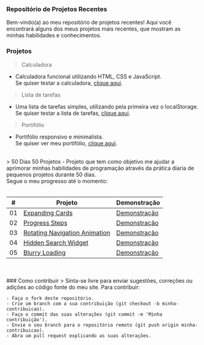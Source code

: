 ### Repositório de Projetos Recentes

Bem-vindo(a) ao meu repositório de projetos recentes! Aqui você encontrará alguns dos meus projetos mais recentes, que mostram as minhas habilidades e conhecimentos.

### Projetos

> Calculadora
- Calculadora funcional utilizando HTML, CSS e JavaScript.<br>
Se quiser testar a calculadora, [clique aqui](https://bernardomrl-calculator.netlify.app).
> Lista de tarefas
- Uma lista de tarefas simples, utilizando pela primeira vez o localStorage.<br>
Se quiser testar a lista de tarefas, [clique aqui](https://bernardomrl-todo.netlify.app).
> Portifólio
- Portifólio responsivo e minimalista.<br> 
Se quiser ver meu portifólio, [clique aqui](https://bernardomrl.netlify.app).
<br>
> 50 Dias 50 Projetos
- Projeto que tem como objetivo me ajudar a aprimorar minhas habilidades de programação através da prática diaria de pequenos projetos durante 50 dias.<br>
Segue o meu progresso até o momento: 
<br>
<br>

|  #  | Projeto                                                                                                                     | Demonstração                                                                      |
| :-: | --------------------------------------------------------------------------------------------------------------------------- | --------------------------------------------------------------------------------- |
| 01  | [Expanding Cards](https://github.com/bernardomrl/projetos/tree/main/50days50projects/01-expanding-cards)                    | [Demonstração](https://50projects50days.com/projects/expanding-cards/)            |
| 02  | [Progress Steps](https://github.com/bernardomrl/projetos/tree/main/50days50projects/02-progress-steps)                      | [Demonstração](https://50projects50days.com/projects/progress-steps/)             |
| 03  | [Rotating Navigation Animation](https://github.com/bernardomrl/projetos/tree/main/50days50projects/03-rotating-navigation)  | [Demonstração](https://50projects50days.com/projects/rotating-navigation-animation/)|
| 04  | [Hidden Search Widget](https://github.com/bernardomrl/projetos/tree/main/50days50projects/04-hidden-search-widget)          | [Demonstração](https://50projects50days.com/projects/hidden-search-widget/)       |
| 05  | [Blurry Loading](https://github.com/bernardomrl/projetos/tree/main/50days50projects/05-blurry-loading)                      | [Demonstração](https://50projects50days.com/projects/blurry-loading/)             |

<br>
<br>
### Como contribuir
> Sinta-se livre para enviar sugestões, correções ou adições ao código fonte do meu site. Para contribuir:

    - Faça o fork deste repositório.
    - Crie um branch com a sua contribuição (git checkout -b minha-contribuicao).
    - Faça o commit das suas alterações (git commit -m 'Minha contribuição').
    - Envie o seu branch para o repositório remoto (git push origin minha-contribuicao).
    - Abra um pull request explicando as suas alterações.
